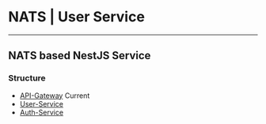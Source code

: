 # NATS | User Service

___

## NATS based NestJS Service

### Structure
- [API-Gateway](https://github.com/z-way-s/Nats-API-Gateway) Current
- [User-Service](https://github.com/z-way-s/NATS-user-service)
- [Auth-Service](https://github.com/z-way-s/NATS-Auth-Service)

